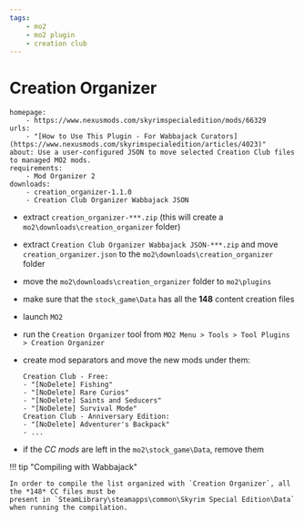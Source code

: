 ```yaml
---
tags:
    - mo2
    - mo2 plugin
    - creation club
---
```


# Creation Organizer

```project_info
homepage:
    - https://www.nexusmods.com/skyrimspecialedition/mods/66329
urls:
    - "[How to Use This Plugin - For Wabbajack Curators](https://www.nexusmods.com/skyrimspecialedition/articles/4023)"
about: Use a user-configured JSON to move selected Creation Club files to managed MO2 mods.
requirements:
    - Mod Organizer 2
downloads:
    - creation_organizer-1.1.0
    - Creation Club Organizer Wabbajack JSON
```

* extract `creation_organizer-***.zip` (this will create a `mo2\downloads\creation_organizer` folder)
* extract `Creation Club Organizer Wabbajack JSON-***.zip` and move `creation_organizer.json` to the
  `mo2\downloads\creation_organizer` folder
* move the `mo2\downloads\creation_organizer` folder to `mo2\plugins`
* make sure that the `stock_game\Data` has all the **148** content creation files
* launch `MO2`
* run the `Creation Organizer` tool from `MO2 Menu > Tools > Tool Plugins > Creation Organizer`
* create mod separators and move the new mods under them:

    ```mo2_mods
    Creation Club - Free:
    - "[NoDelete] Fishing"
    - "[NoDelete] Rare Curios"
    - "[NoDelete] Saints and Seducers"
    - "[NoDelete] Survival Mode"
    Creation Club - Anniversary Edition:
    - "[NoDelete] Adventurer's Backpack"
    - ...
    ```

* if the *CC mods* are left in the `mo2\stock_game\Data`, remove them

!!! tip "Compiling with Wabbajack"

    In order to compile the list organized with `Creation Organizer`, all the *148* CC files must be
    present in `SteamLibrary\steamapps\common\Skyrim Special Edition\Data` when running the compilation.
